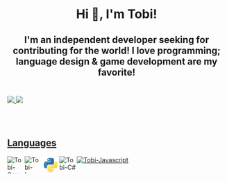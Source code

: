 <h1 align="center">Hi 👋, I'm Tobi!</h1>  
<h2 align="center">
  I'm an independent developer seeking for contributing for the world! I love programming; language design & game development are my favorite!
  <br></br>
</h3>  
  
<div>
  <a href="https://github.com/Tobii24">
  <img height="156em" src="https://github-readme-stats.vercel.app/api?username=Tobii24&show_icons=true&theme=dracula&include_all_commits=true&count_private=true"/>
  <img height="156em" src="https://github-readme-stats.vercel.app/api/top-langs/?username=Tobii24&layout=compact&langs_count=7&theme=dracula"/>
</div>
  
<br></br>
  
## Languages  
<div>
  <img align="left" alt="Tobi-C++" height="40" width="40" src="https://cdn.jsdelivr.net/gh/devicons/devicon/icons/cplusplus/cplusplus-original.svg" />
  <img align="left" alt="Tobi-Lua" height="40" width="40" src="https://cdn.jsdelivr.net/gh/devicons/devicon/icons/lua/lua-plain-wordmark.svg" />
  <img align="left" alt="Tobi-Python" height="40" width="40" src="https://raw.githubusercontent.com/devicons/devicon/master/icons/python/python-original.svg">
  <img align="left" alt="Tobi-C#" height="40" width="40" src="https://cdn.jsdelivr.net/gh/devicons/devicon/icons/csharp/csharp-original.svg" />
  <img align="left " alt="Tobi-Javascript" height="40" width="40" src="https://cdn.jsdelivr.net/gh/devicons/devicon/icons/javascript/javascript-original.svg" />
</div>
